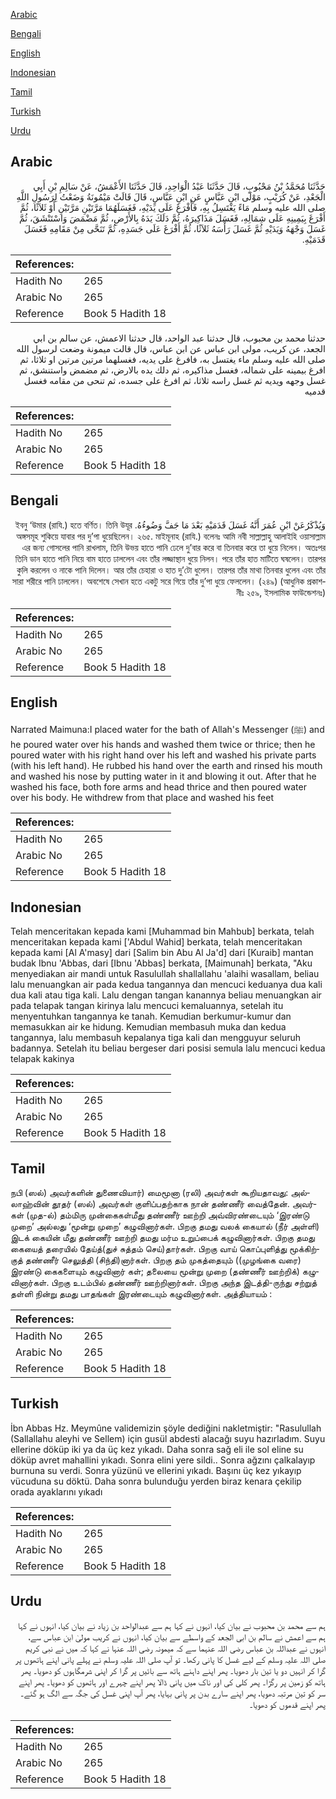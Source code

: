 [Arabic](#arabic)

[Bengali](#bengali)

[English](#english)

[Indonesian](#indonesian)

[Tamil](#tamil)

[Turkish](#turkish)

[Urdu](#urdu)

## Arabic


<div dir="rtl" lang="ar" style={{fontSize:'larger',backgroundColor:'#f8f9fa',padding:20}}>
حَدَّثَنَا مُحَمَّدُ بْنُ مَحْبُوبٍ، قَالَ حَدَّثَنَا عَبْدُ الْوَاحِدِ، قَالَ حَدَّثَنَا الأَعْمَشُ، عَنْ سَالِمِ بْنِ أَبِي الْجَعْدِ، عَنْ كُرَيْبٍ، مَوْلَى ابْنِ عَبَّاسٍ عَنِ ابْنِ عَبَّاسٍ، قَالَ قَالَتْ مَيْمُونَةُ وَضَعْتُ لِرَسُولِ اللَّهِ صلى الله عليه وسلم مَاءً يَغْتَسِلُ بِهِ، فَأَفْرَغَ عَلَى يَدَيْهِ، فَغَسَلَهُمَا مَرَّتَيْنِ مَرَّتَيْنِ أَوْ ثَلاَثًا، ثُمَّ أَفْرَغَ بِيَمِينِهِ عَلَى شِمَالِهِ، فَغَسَلَ مَذَاكِيرَهُ، ثُمَّ دَلَكَ يَدَهُ بِالأَرْضِ، ثُمَّ مَضْمَضَ وَاسْتَنْشَقَ، ثُمَّ غَسَلَ وَجْهَهُ وَيَدَيْهِ ثُمَّ غَسَلَ رَأْسَهُ ثَلاَثًا، ثُمَّ أَفْرَغَ عَلَى جَسَدِهِ، ثُمَّ تَنَحَّى مِنْ مَقَامِهِ فَغَسَلَ قَدَمَيْهِ‏.‏
</div>
<div style={{backgroundColor:'#f8f9fa',padding:20, marginBottom: 10}}><table> <thead> <tr> <th>References:</th> <th></th> </tr> </thead> <tbody><tr><td>Hadith No</td><td>265</td></tr><tr><td>Arabic No</td><td>265</td></tr><tr><td>Reference</td><td>Book 5 Hadith 18</td></tr></tbody></table></div>


<div dir="rtl" lang="ar" style={{fontSize:'larger',backgroundColor:'#f8f9fa',padding:20}}>
حدثنا محمد بن محبوب، قال حدثنا عبد الواحد، قال حدثنا الاعمش، عن سالم بن ابي الجعد، عن كريب، مولى ابن عباس عن ابن عباس، قال قالت ميمونة وضعت لرسول الله صلى الله عليه وسلم ماء يغتسل به، فافرغ على يديه، فغسلهما مرتين مرتين او ثلاثا، ثم افرغ بيمينه على شماله، فغسل مذاكيره، ثم دلك يده بالارض، ثم مضمض واستنشق، ثم غسل وجهه ويديه ثم غسل راسه ثلاثا، ثم افرغ على جسده، ثم تنحى من مقامه فغسل قدميه
</div>
<div style={{backgroundColor:'#f8f9fa',padding:20, marginBottom: 10}}><table> <thead> <tr> <th>References:</th> <th></th> </tr> </thead> <tbody><tr><td>Hadith No</td><td>265</td></tr><tr><td>Arabic No</td><td>265</td></tr><tr><td>Reference</td><td>Book 5 Hadith 18</td></tr></tbody></table></div>

## Bengali


<div dir="rtl" lang="bn" style={{fontSize:'larger',backgroundColor:'#f8f9fa',padding:20}}>
وَيُذْكَرُعَنْ ابْنِ عُمَرَ أَنَّهُ غَسَلَ قَدَمَيْهِ بَعْدَ مَا جَفَّ وَضُوءُهُ. ইবনু ‘উমার (রাযি.) হতে বর্ণিত। তিনি উযূর অঙ্গসমূহ শুকিয়ে যাবার পর দু’পা ধুয়েছিলেন। ২৬৫. মাইমূনাহ (রাযি.) বলেনঃ আমি নবী সাল্লাল্লাহু আলাইহি ওয়াসাল্লাম এর জন্য গোসলের পানি রাখলাম, তিনি উভয় হাতে পানি ঢেলে দু’বার করে বা তিনবার করে তা ধুয়ে নিলেন। অতঃপর তিনি ডান হাতে পানি নিয়ে বাম হাতে ঢাললেন এবং তাঁর লজ্জাস্থান ধুয়ে নিলন। পরে তাঁর হাত মাটিতে ঘষলেন। তারপর কুলি করলেন ও নাকে পানি দিলেন। আর তাঁর চেহারা ও হাত দু’টো ধুলেন। তারপর তাঁর মাথা তিনবার ধুলেন এবং তাঁর সারা শরীরে পানি ঢাললেন। অবশেষে সেখান হতে একটু সরে গিয়ে তাঁর দু’পা ধুয়ে ফেললেন। (২৪৯) (আধুনিক প্রকাশনীঃ ২৫৯, ইসলামিক ফাউন্ডেশনঃ)
</div>
<div style={{backgroundColor:'#f8f9fa',padding:20, marginBottom: 10}}><table> <thead> <tr> <th>References:</th> <th></th> </tr> </thead> <tbody><tr><td>Hadith No</td><td>265</td></tr><tr><td>Arabic No</td><td>265</td></tr><tr><td>Reference</td><td>Book 5 Hadith 18</td></tr></tbody></table></div>

## English


<div dir="ltr" lang="en" style={{fontSize:'larger',backgroundColor:'#f8f9fa',padding:20}}>
Narrated Maimuna:I placed water for the bath of Allah's Messenger (ﷺ) and he poured water over his hands and washed them twice or thrice; then he poured water with his right hand over his left and washed his private parts (with his left hand). He rubbed his hand over the earth and rinsed his mouth and washed his nose by putting water in it and blowing it out. After that he washed his face, both fore arms and head thrice and then poured water over his body. He withdrew from that place and washed his feet
</div>
<div style={{backgroundColor:'#f8f9fa',padding:20, marginBottom: 10}}><table> <thead> <tr> <th>References:</th> <th></th> </tr> </thead> <tbody><tr><td>Hadith No</td><td>265</td></tr><tr><td>Arabic No</td><td>265</td></tr><tr><td>Reference</td><td>Book 5 Hadith 18</td></tr></tbody></table></div>

## Indonesian


<div dir="ltr" lang="id" style={{fontSize:'larger',backgroundColor:'#f8f9fa',padding:20}}>
Telah menceritakan kepada kami [Muhammad bin Mahbub] berkata, telah menceritakan kepada kami ['Abdul Wahid] berkata, telah menceritakan kepada kami [Al A'masy] dari [Salim bin Abu Al Ja'd] dari [Kuraib] mantan budak Ibnu 'Abbas, dari [Ibnu 'Abbas] berkata, [Maimunah] berkata, "Aku menyediakan air mandi untuk Rasulullah shallallahu 'alaihi wasallam, beliau lalu menuangkan air pada kedua tangannya dan mencuci keduanya dua kali dua kali atau tiga kali. Lalu dengan tangan kanannya beliau menuangkan air pada telapak tangan kirinya lalu mencuci kemaluannya, setelah itu menyentuhkan tangannya ke tanah. Kemudian berkumur-kumur dan memasukkan air ke hidung. Kemudian membasuh muka dan kedua tangannya, lalu membasuh kepalanya tiga kali dan mengguyur seluruh badannya. Setelah itu beliau bergeser dari posisi semula lalu mencuci kedua telapak kakinya
</div>
<div style={{backgroundColor:'#f8f9fa',padding:20, marginBottom: 10}}><table> <thead> <tr> <th>References:</th> <th></th> </tr> </thead> <tbody><tr><td>Hadith No</td><td>265</td></tr><tr><td>Arabic No</td><td>265</td></tr><tr><td>Reference</td><td>Book 5 Hadith 18</td></tr></tbody></table></div>

## Tamil


<div dir="ltr" lang="ta" style={{fontSize:'larger',backgroundColor:'#f8f9fa',padding:20}}>
நபி (ஸல்) அவர்களின் துணைவியார்) மைமூனா (ரலி) அவர்கள் கூறியதாவது: அல்லாஹ்வின் தூதர் (ஸல்) அவர்கள் குளிப்பதற்காக நான் தண்ணீர் வைத்தேன். அவர்கள் (முத-ல்) தம்மிரு முன்கைகள்மீது தண்ணீர் ஊற்றி அவ்விரண்டையும் ‘இரண்டு முறை’ அல்லது ‘மூன்று முறை’ கழுவினார்கள். பிறகு தமது வலக் கையால் (நீர் அள்ளி) இடக் கையின் மீது தண்ணீர் ஊற்றி தமது மர்ம உறுப்பைக் கழுவினார்கள். பிறகு தமது கையைத் தரையில் தேய்த்(துச் சுத்தம் செய்)தார்கள். பிறகு வாய் கொப்புளித்து மூக்கிற்குத் தண்ணீர் செலுத்தி (சிந்தி)னார்கள். பிறகு தம் முகத்தையும் ((முழங்கை வரை) இரண்டு கைகளையும் கழுவினார் கள்; தலையை மூன்று முறை (தண்ணீர் ஊற்றிக்) கழுவினார்கள். பிறகு உடம்பில் தண்ணீர் ஊற்றினார்கள். பிறகு அந்த இடத்தி-ருந்து சற்றுத் தள்ளி நின்று தமது பாதங்கள் இரண்டையும் கழுவினார்கள். அத்தியாயம் :
</div>
<div style={{backgroundColor:'#f8f9fa',padding:20, marginBottom: 10}}><table> <thead> <tr> <th>References:</th> <th></th> </tr> </thead> <tbody><tr><td>Hadith No</td><td>265</td></tr><tr><td>Arabic No</td><td>265</td></tr><tr><td>Reference</td><td>Book 5 Hadith 18</td></tr></tbody></table></div>

## Turkish


<div dir="ltr" lang="tr" style={{fontSize:'larger',backgroundColor:'#f8f9fa',padding:20}}>
İbn Abbas Hz. Meymûne validemizin şöyle dediğini nakletmiştir: "Rasulullah (Sallallahu aleyhi ve Sellem) için gusül abdesti alacağı suyu hazırladım. Suyu ellerine döküp iki ya da üç kez yıkadı. Daha sonra sağ eli ile sol eline su döküp avret mahallini yıkadı. Sonra elini yere sildi.. Sonra ağzını çalkalayıp burnuna su verdi. Sonra yüzünü ve ellerini yıkadı. Başını üç kez yıkayıp vücuduna su döktü. Daha sonra bulunduğu yerden biraz kenara çekilip orada ayaklarını yıkadı
</div>
<div style={{backgroundColor:'#f8f9fa',padding:20, marginBottom: 10}}><table> <thead> <tr> <th>References:</th> <th></th> </tr> </thead> <tbody><tr><td>Hadith No</td><td>265</td></tr><tr><td>Arabic No</td><td>265</td></tr><tr><td>Reference</td><td>Book 5 Hadith 18</td></tr></tbody></table></div>

## Urdu


<div dir="rtl" lang="ur" style={{fontSize:'larger',backgroundColor:'#f8f9fa',padding:20}}>
ہم سے محمد بن محبوب نے بیان کیا، انہوں نے کہا ہم سے عبدالواحد بن زیاد نے بیان کیا، انہوں نے کہا ہم سے اعمش نے سالم بن ابی الجعد کے واسطے سے بیان کیا، انہوں نے کریب مولیٰ ابن عباس سے، انہوں نے عبداللہ بن عباس رضی اللہ عنہما سے کہ میمونہ رضی اللہ عنہا نے کہا کہ میں نے نبی کریم صلی اللہ علیہ وسلم کے لیے غسل کا پانی رکھا۔ تو آپ صلی اللہ علیہ وسلم نے پہلے پانی اپنے ہاتھوں پر گرا کر انہیں دو یا تین بار دھویا۔ پھر اپنے داہنے ہاتھ سے بائیں پر گرا کر اپنی شرمگاہوں کو دھویا۔ پھر ہاتھ کو زمین پر رگڑا۔ پھر کلی کی اور ناک میں پانی ڈالا پھر اپنے چہرے اور ہاتھوں کو دھویا۔ پھر اپنے سر کو تین مرتبہ دھویا، پھر اپنے سارے بدن پر پانی بہایا، پھر آپ اپنی غسل کی جگہ سے الگ ہو گئے۔ پھر اپنے قدموں کو دھویا۔
</div>
<div style={{backgroundColor:'#f8f9fa',padding:20, marginBottom: 10}}><table> <thead> <tr> <th>References:</th> <th></th> </tr> </thead> <tbody><tr><td>Hadith No</td><td>265</td></tr><tr><td>Arabic No</td><td>265</td></tr><tr><td>Reference</td><td>Book 5 Hadith 18</td></tr></tbody></table></div>